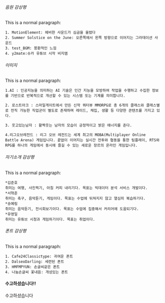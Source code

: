 ###### 음원 감상평
This is a normal paragraph:
    
    1. MotionElement: 헤비한 사운드가 심금을 울렸다
    2. Summer Solstice on the June: 오른쪽에서 왼쪽 방향으로 이어지는 그라데이션 사운드
    3. test_BGM: 몽환적인 느낌
    4. y2mate:슈카 유튜브 시작 비지엠


###### 이미지 
This is a normal paragraph:

    1.AI : 인공지능을 의미하는 AI 기술은 인간 지능을 모방하여 작업을 수행하고 수집한 정보를 기반으로 반복적으로 개선할 수 있는 시스템 또는 기계를 의미합니다.

    2. 로스트아크 : 스마일게이트에서 만든 신작 쿼터뷰 MMORPG로 총 6개의 클래스와 클래스별로 전직 가능한 직업군이 별도로 존재하며 레이드, 채집, 생활 등 다양한 콘텐츠를 가지고 있다.

    3. 웃고있는남자 : 활짝웃는 남자의 모습이 긍정적이고 밝은 에너지를 준다.

    4.리그오브레전드 : 리그 오브 레전드는 세계 최고의 MOBA(Multiplayer Online Battle Arena) 게임입니다. 끝없이 이어지는 실시간 전투와 협동을 통한 팀플레이, RTS와 RPG를 하나의 게임에서 동시에 즐길 수 있는 새로운 장르의 온라인 게임입니다. 


###### 자기소개 감상평
This is a normal paragraph:

    *김준호
    취미는 여행, 사진찍기, 아침 커피 내리기다. 목표는 빅데이터 분석 서비스 개발이다.
    *서혁준
    취미는 축구, 음악듣기, 게임이다. 목표는 수업에 뒤쳐지지 않고 열심히 복습하기다.
    *송예림
    취미는 음악듣기, 전시회보기이다. 목표는 수업에 집중해서 커리어에 도움되기다.
    *유영일
    취미는 유튜브 시청과 게임하기이다. 목표는 취업이다.

###### 폰트 감상평
This is a normal paragraph:
    
    1. Cafe24Classictype: 귀여운 폰트
    2. DalseoDarling: 세련된 폰트
    3. HMFMPYUN: 손글씨같은 폰트
    4. 나눔손글씨 꽃내음: 개성있는 폰트

#### 수고하셨습니다!!
수고하셨습니다

